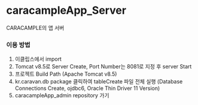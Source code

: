 # caracampleApp_Server
CARACAMPLE의 앱 서버

### 이용 방법
1. 이클립스에서 import
2. Tomcat v8.5로 Server Create, Port Number는 8081로 지정 후 server Start
3. 프로젝트 Build Path (Apache Tomcat v8.5)
4. kr.caravan.db package 클릭하여 tableCreate 파일 전체 실행 (Database Connections Create, ojdbc6, Oracle Thin Driver 11 Version)
5. caracampleApp_admin repository 가기
